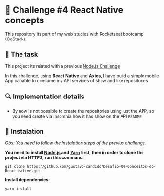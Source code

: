 # :rocket: Challenge #4 React Native concepts
This repository its part of my web studies with Rocketseat bootcamp (GoStack).

## :pushpin: The task ##
This project its related with a previous [Node.js Challenge](https://github.com/gustavo-candido/Desafio-02-Conceitos-do-Node.js)

In this challenge, using __React Native__ and __Axios__, I have build a simple mobile App capable to consume my API services
of show and like repositories


## :mag: Implementation details ##

- By now is not possible to create the repositories using just the APP, so you need create via Insomnia how it has 
show on the API `README`

## :wrench: Instalation ##
<em>Obs: You need to follow the Instalation steps of the previus challenge.</em>

**You need to install [Node.js](https://nodejs.org/en/download/)
and [Yarn](https://yarnpkg.com/) first, then in order to clone the project via HTTPS, run this command:**

```git clone https://github.com/gustavo-candido/Desafio-04-Conceitos-do-React-Native.git```


**Install dependencies:**

```yarn install```
